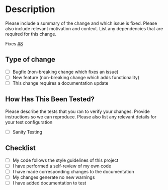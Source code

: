# Description

Please include a summary of the change and which issue is fixed. Please also include relevant motivation and context. List any dependencies that are required for this change.

Fixes [#8](https://usxtech.atlassian.net/browse/CLOUD-8)

## Type of change

- [ ] Bugfix (non-breaking change which fixes an issue)
- [ ] New feature (non-breaking change which adds functionality)
- [ ] This change requires a documentation update

## How Has This Been Tested?

Please describe the tests that you ran to verify your changes. Provide instructions so we can reproduce. Please also list any relevant details for your test configuration

- [ ] Sanity Testing

## Checklist

- [ ] My code follows the style guidelines of this project
- [ ] I have performed a self-review of my own code
- [ ] I have made corresponding changes to the documentation
- [ ] My changes generate no new warnings
- [ ] I have added documentation to test
